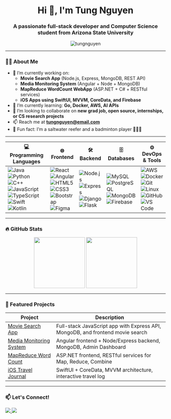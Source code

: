 <h1 align="center">Hi 👋, I'm Tung Nguyen</h1>
<h3 align="center">A passionate full-stack developer and Computer Science student from Arizona State University</h3>

<p align="center">
  <img src="https://komarev.com/ghpvc/?username=tungnguyen&label=Profile%20views&color=0e75b6&style=flat" alt="tungnguyen" />
</p>

---

### 👨‍💻 About Me

- 🔭 I’m currently working on:
  - **Movie Search App** (Node.js, Express, MongoDB, REST API)
  - **Media Monitoring System** (Angular + Node + MongoDB)
  - **MapReduce WordCount WebApp** (ASP.NET + C# + RESTful services)
  - **iOS Apps using SwiftUI, MVVM, CoreData, and Firebase**
- 🌱 I’m currently learning: **Go, Docker, AWS, AI APIs**
- 👯 I’m looking to collaborate on **new grad job, open source, internships, or CS research projects**
- 📫 Reach me at **tungnguyen@email.com**
- 🐠 Fun fact: I’m a saltwater reefer and a badminton player 🧜‍♂️🏸

---

| 💻 Programming Languages                                                                                                                                                                                                                                                                                                                                                                                                                                                                                                                                                                                                                                                                                                                | 🌐 Frontend                                                                                                                                                                                                                                                                                                                                                                                                                                                                                                                                                                                                           | 🛠️ Backend                                                                                                                                                                                                                                                                                                                                                                                                            | 🗄️ Databases                                                                                                                                                                                                                                                                                                                                                                                                                    | ⚙️ DevOps & Tools                                                                                                                                                                                                                                                                                                                                                                                                                                                                                                                                                                                                       |
| --------------------------------------------------------------------------------------------------------------------------------------------------------------------------------------------------------------------------------------------------------------------------------------------------------------------------------------------------------------------------------------------------------------------------------------------------------------------------------------------------------------------------------------------------------------------------------------------------------------------------------------------------------------------------------------------------------------------------------------- | --------------------------------------------------------------------------------------------------------------------------------------------------------------------------------------------------------------------------------------------------------------------------------------------------------------------------------------------------------------------------------------------------------------------------------------------------------------------------------------------------------------------------------------------------------------------------------------------------------------------- | ---------------------------------------------------------------------------------------------------------------------------------------------------------------------------------------------------------------------------------------------------------------------------------------------------------------------------------------------------------------------------------------------------------------------- | -------------------------------------------------------------------------------------------------------------------------------------------------------------------------------------------------------------------------------------------------------------------------------------------------------------------------------------------------------------------------------------------------------------------------------- | ----------------------------------------------------------------------------------------------------------------------------------------------------------------------------------------------------------------------------------------------------------------------------------------------------------------------------------------------------------------------------------------------------------------------------------------------------------------------------------------------------------------------------------------------------------------------------------------------------------------------- |
| ![Java](https://img.shields.io/badge/-Java-007396?style=flat\&logo=java\&logoColor=white) <br> ![Python](https://img.shields.io/badge/-Python-3776AB?style=flat\&logo=python\&logoColor=white) <br> ![C++](https://img.shields.io/badge/-C++-00599C?style=flat\&logo=c%2b%2b\&logoColor=white) <br> ![JavaScript](https://img.shields.io/badge/-JavaScript-F7DF1E?style=flat\&logo=javascript\&logoColor=black) <br> ![TypeScript](https://img.shields.io/badge/-TypeScript-3178C6?style=flat\&logo=typescript\&logoColor=white) <br> ![Swift](https://img.shields.io/badge/-Swift-FA7343?style=flat\&logo=swift\&logoColor=white) <br> ![Kotlin](https://img.shields.io/badge/-Kotlin-7F52FF?style=flat\&logo=kotlin\&logoColor=white) | ![React](https://img.shields.io/badge/-React-61DAFB?style=flat\&logo=react\&logoColor=black) <br> ![Angular](https://img.shields.io/badge/-Angular-DD0031?style=flat\&logo=angular\&logoColor=white) <br> ![HTML5](https://img.shields.io/badge/-HTML5-E34F26?style=flat\&logo=html5\&logoColor=white) <br> ![CSS3](https://img.shields.io/badge/-CSS3-1572B6?style=flat\&logo=css3\&logoColor=white) <br> ![Bootstrap](https://img.shields.io/badge/-Bootstrap-563D7C?style=flat\&logo=bootstrap\&logoColor=white) <br> ![Figma](https://img.shields.io/badge/-Figma-F24E1E?style=flat\&logo=figma\&logoColor=white) | ![Node.js](https://img.shields.io/badge/-Node.js-339933?style=flat\&logo=nodedotjs\&logoColor=white) <br> ![Express](https://img.shields.io/badge/-Express.js-000000?style=flat\&logo=express\&logoColor=white) <br> ![Django](https://img.shields.io/badge/-Django-092E20?style=flat\&logo=django\&logoColor=white) <br> ![Flask](https://img.shields.io/badge/-Flask-000000?style=flat\&logo=flask\&logoColor=white) | ![MySQL](https://img.shields.io/badge/-MySQL-4479A1?style=flat\&logo=mysql\&logoColor=white) <br> ![PostgreSQL](https://img.shields.io/badge/-PostgreSQL-4169E1?style=flat\&logo=postgresql\&logoColor=white) <br> ![MongoDB](https://img.shields.io/badge/-MongoDB-47A248?style=flat\&logo=mongodb\&logoColor=white) <br> ![Firebase](https://img.shields.io/badge/-Firebase-FFCA28?style=flat\&logo=firebase\&logoColor=black) | ![AWS](https://img.shields.io/badge/-AWS-232F3E?style=flat\&logo=amazonaws\&logoColor=white) <br> ![Docker](https://img.shields.io/badge/-Docker-2496ED?style=flat\&logo=docker\&logoColor=white) <br> ![Git](https://img.shields.io/badge/-Git-F05032?style=flat\&logo=git\&logoColor=white) <br> ![Linux](https://img.shields.io/badge/-Linux-FCC624?style=flat\&logo=linux\&logoColor=black) <br> ![GitHub](https://img.shields.io/badge/-GitHub-181717?style=flat\&logo=github\&logoColor=white) <br> ![VS Code](https://img.shields.io/badge/-VS%20Code-007ACC?style=flat\&logo=visualstudiocode\&logoColor=white) |

---

### 🔥 GitHub Stats

<p align="center">
  <img height="160" src="https://github-readme-stats.vercel.app/api?username=tungnguyenasu&show_icons=true&theme=radical" />
  <img height="160" src="https://github-readme-stats.vercel.app/api/top-langs/?username=tungnguyenasu&layout=compact&theme=radical" />
</p>

---

### 📂 Featured Projects

| Project | Description |
|--------|-------------|
| [Movie Search App](https://github.com/tungnguyenasu/MovieSearchApp) | Full-stack JavaScript app with Express API, MongoDB, and frontend movie search |
| [Media Monitoring System](https://github.com/tungnguyenasu/MediaMonitoring) | Angular frontend + Node/Express backend, MongoDB, Admin Dashboard |
| [MapReduce Word Count](https://github.com/tungnguyenasu/MapReduceWebApp) | ASP.NET frontend, RESTful services for Map, Reduce, Combine |
| [iOS Travel Journal](https://github.com/tungnguyenasu/IOS-Travel-Journal) | SwiftUI + CoreData, MVVM architecture, interactive travel log |

---

### 📫 Let's Connect!

<p align="left">
  <a href="https://linkedin.com/in/tungnguyen0202" target="_blank">
    <img src="https://img.shields.io/badge/-LinkedIn-blue?style=flat&logo=linkedin" />
  </a>
  <a href="mailto:tung.nguyenphoenix@email.com">
    <img src="https://img.shields.io/badge/-Email-red?style=flat&logo=gmail" />
  </a>
</p>
